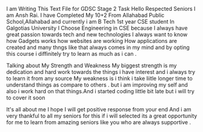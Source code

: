 I am Writing This Text File for GDSC Stage 2 Task
Hello Respected Seniors I am Ansh Rai. I have Completed My 10+2 From Allahabad Public School,Allahabad and currently i am B Tech 1st year CSE student In Galgotias University
I Choose Engineering in CSE because I always have great passion towards tech and new technologies I always want to know how Gadgets works how  websites are working How applications are created and many thngs like that always comes in my mind and by opting this course i diffinitely try to learn as much as i can .

Talking about My Strength and Weakness
My biggest strength is my dedication and hard work towards the things i have interest and i always try to learn it from any source 
My weakness is i think  i take liitle longer time to understand things as compare to others . but i am improving my self and also i work hard on that things.And i started coding little bit late but i will try to  cover it soon 

It's all about me I hope I will get positive response from your end And i am very thankful to all my seniors for this if i will selected its a great opportunity for me to learn from amazing seniors like you who are always supportive .